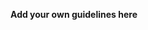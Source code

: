 **Add your own guidelines here**
<!--

## Quick rules (always)
- Use **auto-layout** (Figma) for responsive content; prefer Flexbox/Grid equivalents when coding.
- Use the design tokens below — create **Color Styles**, **Text Styles**, and **Effect Styles** in Figma.
- Spacing scale = multiples of **8px** (8, 16, 24, 32, 40, 48…).
- Use **component variants** for states (default / hover / active / disabled / loading).
- Keep file sizes small: remove unused layers, flatten large images, export SVGs for icons.
- Refactor components as you go; keep helper functions/components in separate files when coding.

---

## Brand tokens (create these exact tokens in Figma)

### Primary palette (site-first: Navy / Gold)
- `--navy`            : `#001F3F`  (rgba(0,31,63,1))
- `--gold`            : `#B8860B`  (rgba(184,134,11,1))
- `--white-smoke`     : `#F5F5F5`  (rgba(245,245,245,1))
- `--text-dark`       : `#2B2B2B`  (rgba(43,43,43,1))
- `--divider`         : `#D9D9D9`  (rgba(217,217,217,1))

### Alternate palette (optional secondary / print: Burgundy system)
- `--burgundy`        : `#5A2A27`
- `--gold-alt`        : `#CFAE70`
- `--charcoal`        : `#2B2B2B`
- `--beige-soft`      : `#F5F0E6`

> Create Color Styles exactly named: `Brand / Primary`, `Brand / Accent`, `Neutral / Background`, `Neutral / Text`, `Neutral / Divider`, `Alt / Burgundy`, etc.

---

## Typography (create Text Styles)
- **Font family**: `Montserrat` (Google) — weights: `400`, `600`, `700`.
- **Base font-size**: `16px` (desktop body)
- **Text styles (names + specs)**:
  - `Heading / H1` — 36px, 700, line-height 1.1, letter-spacing -0.5px
  - `Heading / H2` — 28px, 700, line-height 1.2
  - `Heading / H3` — 22px, 600, line-height 1.25
  - `Body / Large` — 18px, 400, line-height 1.6
  - `Body / Regular` — 16px, 400, line-height 1.6
  - `Body / Small` — 14px, 400, line-height 1.4
  - `Micro` — 12px, 400
  - `Button / Primary` — 14px, 700, uppercase (use for CTA)
- Use **sentence case** for body text; **title case** for headings.

---

## Spacing & Layout
- **Spacing scale**: 4 / 8 / 12 / 16 / 20 / 24 / 32 / 40 / 48 / 64 (use multiples of 8 for major spacing).
- **Container widths**:
  - `max-width` = `1100px` (desktop)
  - Tablet breakpoint: `768px`
  - Mobile breakpoint: `375px` (min width)
- **Grid**: 12-column grid, 24px gutters for desktop, 16px gutters for tablet.
- **Section padding**: Desktop: `56px` top/bottom; Tablet: `40px`; Mobile: `24px`.

---

## Layout rules
- Prefer **left-aligned** content for readability.
- Use **consistent vertical rhythm** — baseline grid of 8px.
- For hero / large sections: use a 2-column layout (content : visual) with 60/40 or 1fr / 420px fallback for smaller screens.
- Use `auto-layout` with `hug contents` when stacking text blocks to avoid overflow.

---

## Components (create as Figma components with variants)

### Button
- **Primary**
  - Background: `--navy`
  - Text: `--white-smoke` (or #FFFFFF)
  - Padding: `12px 18px`
  - Border-radius: `8px`
  - Font: Montserrat 14px, 700
  - Hover: lighten navy by 8% (or use `#00325a`)
- **Secondary (outline)**
  - Border: `2px solid --navy`
  - Background: transparent
  - Text: `--navy`
  - Hover: fill `--navy`, text `--white-smoke`
- **Tertiary**
  - Text-only `--navy`, no border
- **Accessibility**: Ensure primary buttons have contrast ≥ **4.5:1** vs text.

### Card
- Background: `#FFFFFF` (or `white-smoke` for neutral)
- Border-radius: `12px`
- Box-shadow: `0 6px 18px rgba(0,0,0,0.06)`
- Padding: `24px`
- Use icon (40px) + title + 1–2 lines description + small CTA

### Input / Form Fields
- Background: `#FFFFFF`
- Border: `1px solid --divider`
- Border-radius: `8px`
- Padding: `10px 12px`
- Focus: `outline` 2px `--gold` or navy subtle glow
- Error: border `#D9534F` + inline message 12px

### Nav / Header
- Sticky top
- Logo left (SVG)
- Nav links right (use spacing 16px)
- CTA on the right as Primary button
- On mobile: hamburger toggles accessible menu (focus trapped)

### Footer
- Minimal, single column on mobile
- Include links, social icons, small legal text
- Background: `#FFFFFF` with `border-top: 1px solid --divider`

---

## Iconography & Imagery
- Icons: line-based, 1.5–2px stroke weight, 20–24px for inline, 40–48px for feature highlights.
- Export icons as **SVG** and inline them in code when possible.
- Images: export optimized **WebP** for web; keep originals in `assets/source`.
- Image masks: rounded corners 8px; use 4:3 ratio for cards and 16:9 for hero images.
- Image overlays: use a 30–45% dark navy (`--navy`) overlay when placing text on photos; use gold accents for CTA overlays.

---

## Accessibility (WCAG)
- Body text contrast: minimum **4.5:1** (text vs background). Headings minimum **3:1** permitted for large text only.
- Links & buttons: keyboard focus visible (use 2px outline color `--gold`).
- Use semantic HTML roles in dev: `<header>`, `<main>`, `<nav>`, `<footer>`, `<form>`.
- Provide `alt` for all images. Decorative images get empty alt `alt=""`.
- Ensure interactive elements have aria-labels where text isn’t visible.

---

## Responsiveness & Breakpoints
- Breakpoints:
  - mobile: 0–599px
  - tablet: 600–899px
  - desktop: ≥900px
- Stack multi-column components below `720px`.
- Reduce hero headline size and image presence on small screens (H1 28px mobile).
- Touch targets: minimum 44×44 px for touch elements.

---

## Motion & Interaction
- Use micro-interactions (ease-out) for hover/focus: `200ms` for hover, `300ms` for modals.
- Avoid heavy motion; prefer subtle transforms (translateY -4px, scale 1.03).
- Modal: trap focus, ESC closes, aria-hidden toggles.

---

## Tokens → CSS snippet (paste into your CSS / tokens file)
```css
:root{
  --navy: #001F3F;
  --gold: #B8860B;
  --white-smoke: #F5F5F5;
  --text-dark: #2B2B2B;
  --divider: #D9D9D9;
  --max-width: 1100px;
  --radius-sm: 8px;
  --radius-md: 12px;
  --shadow-soft: 0 6px 18px rgba(0,0,0,0.06);
